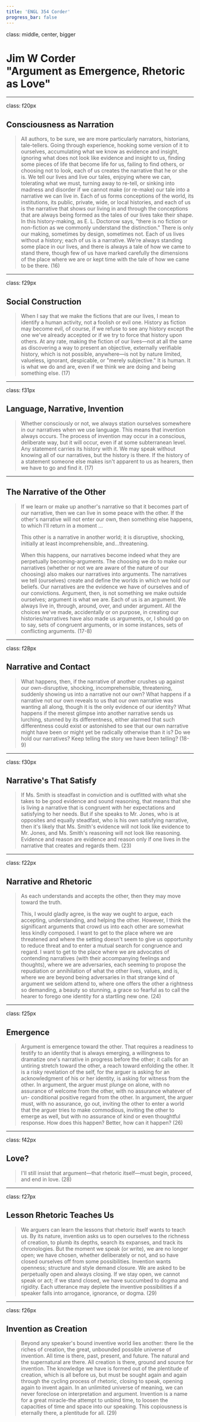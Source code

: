 ```yaml
---
title: 'ENGL 354 Corder'
progress_bar: false
---
```

class: middle, center, bigger

# Jim W Corder <br> "Argument as Emergence, Rhetoric as Love"
---
class: f20px
## Consciousness as Narration

> All authors, to be sure, we are more particularly narrators, historians, tale-tellers. Going through experience, hooking some version of it to ourselves, accumulating what we know as evidence and insight, ignoring what does not look like evidence and insight to us, finding some pieces of life that become life for us, failing to find others, or choosing not to look, each of us creates the narrative that he or she is. We tell our lives and live our tales, enjoying where we can, tolerating what we must, turning away to re-tell, or sinking into madness and disorder if we cannot make (or re-make) our tale into a narrative we can live in. Each of us forms conceptions of the world, its institutions, its public, private, wide, or local histories, and each of us is the narrative that shows our living in and through the conceptions that are always being formed as the tales of our lives take their shape. In this history-making, as E. L. Doctorow says, "there is no fiction or non-fiction as we commonly understand the distinction." There is only our making, sometimes by design, sometimes not. Each of us lives without a history; each of us is a narrative. We're always standing some place in our lives, and there is always a tale of how we came to stand there, though few of us have marked carefully the dimensions of the place where we are or kept time with the tale of how we came to be there. (16)
---
class: f29px
## Social Construction

> When I say that we make the fictions that are our lives, I mean to identify a human activity, not a foolish or evil one. History as fiction may become evil, of course, if we refuse to see any history except the one we've already accepted or if we try to force that history upon others. At any rate, making the fiction of our lives—not at all the same as discovering a way to present an objective, externally verifiable history, which is not possible, anywhere—is not by nature limited, valueless, ignorant, despicable, or "merely subjective." It is human. It is what we do and are, even if we think we are doing and being something else. (17)
---
class: f31px
## Language, Narrative, Invention

> Whether consciously or not, we always station ourselves somewhere in our narratives when we use language. This means that invention always occurs. The process of invention may occur in a conscious, deliberate way, but it will occur, even if at some subterranean level. Any statement carries its history with it. We may speak without knowing all of our narratives, but the history is there. If the history of a statement someone else makes isn't apparent to us as hearers, then we have to go and find it. (17)
---
## The Narrative of the Other

> If we learn or make up another's narrative so that it becomes part of our narrative, then we can live in some peace with the other. If the other's narrative will not enter our own, then something else happens, to which I'll return in a moment ...
> 
> This other is a narrative in another world; it is disruptive, shocking, initially at least incomprehensible, and...threatening.
> 
> When this happens, our narratives become indeed what they are perpetually becoming-arguments. The choosing we do to make our narratives (whether or not we are aware of the nature of our choosing) also makes our narratives into arguments. The narratives we tell (ourselves) create and define the worlds in which we hold our beliefs. Our narratives are the evidence we have of ourselves and of our convictions. Argument, then, is not something we make outside ourselves; argument is what we are. Each of us is an argument. We always live in, through, around, over, and under argument. All the choices we've made, accidentally or on purpose, in creating our histories/narratives have also made us arguments, or, I should go on to say, sets of congruent arguments, or in some instances, sets of conflicting arguments. (17-8)
---
class: f28px
## Narrative and Contact

>What happens, then, if the narrative of another crushes up against our own-disruptive, shocking, incomprehensible, threatening, suddenly showing us into a narrative not our own? What happens if a narrative not our own reveals to us that our own narrative was wanting all along, though it is the only evidence of our identity? What happens if the merest glimpse into another narrative sends us lurching, stunned by its differentness, either alarmed that such differentness could exist or astonished to see that our own narrative might have been or might yet be radically otherwise than it is? Do we hold our narratives? Keep telling the story we have been telling? (18-9)
---
class: f30px
## Narrative's That Satisfy

>  If Ms. Smith is steadfast in conviction and is outfitted with what she takes to be good evidence and sound reasoning, that means that she is living a narrative that is congruent with her expectations and satisfying to her needs. But if she speaks to Mr. Jones, who is at opposites and equally steadfast, who is his own satisfying narrative, then it's likely that Ms. Smith's evidence will not look like evidence to Mr. Jones, and Ms. Smith's reasoning will not look like reasoning. Evidence and reason are evidence and reason only if one lives in the narrative that creates and regards them.  (23)
---
class: f22px
## Narrative and Rhetoric

>As each understands and accepts the other, then they may move toward the truth.
>
>This, I would gladly agree, is the way we ought to argue, each accepting, understanding, and helping the other. However, I think the significant arguments that crowd us into each other are somewhat less kindly composed. I want to get to the place where we are threatened and where the setting doesn't seem to give us opportunity to reduce threat and to enter a mutual search for congruence and regard. I want to get to the place where we are advocates of contending narratives (with their accompanying feelings and thoughts), where we are adversaries, each seeming to propose the repudiation or annihilation of what the other lives, values, and is, where we are beyond being adversaries in that strange kind of argument we seldom attend to, where one offers the other a rightness so demanding, a beauty so stunning, a grace so fearful as to call the hearer to forego one identity for a startling new one. (24)
---
class: f25px
## Emergence

>  Argument is emergence toward the other. That requires a readiness to testify to an identity that is always emerging, a willingness to dramatize one's narrative in progress before the other; it calls for an untiring stretch toward the other, a reach toward enfolding the other. It is a risky revelation of the self, for the arguer is asking for an acknowledgment of his or her identity, is asking for witness from the other. In argument, the arguer must plunge on alone, with no assurance of welcome from the other, with no assurance whatever of un- conditional positive regard from the other. In argument, the arguer must, with no assurance, go out, inviting the other to enter a world that the arguer tries to make commodious, inviting the other to emerge as well, but with no assurance of kind or even thoughtful response. How does this happen? Better, how can it happen? (26)
---
class: f42px
## Love?

> I'll still insist that argument—that rhetoric itself—must begin, proceed, and end in love. (28)
---
class: f27px
## Lesson Rhetoric Teaches Us

> We arguers can learn the lessons that rhetoric itself wants to teach us. By its nature, invention asks us to open ourselves to the richness of creation, to plumb its depths, search its expanses, and track its chronologies. But the moment we speak (or write), we are no longer open; we have chosen, whether deliberately or not, and so have closed ourselves off from some possibilities. Invention wants openness; structure and style demand closure. We are asked to be perpetually open and always closing. If we stay open, we cannot speak or act; if we stand closed, we have succumbed to dogma and rigidity. Each utterance may deplete the inventive possibilities if a speaker falls into arrogance, ignorance, or dogma. (29)
---
class: f26px
## Invention as Creation
> Beyond any speaker's bound inventive world lies another: there lie the riches of creation, the great, unbounded possible universe of invention. All time is there, past, present, and future. The natural and the supernatural are there. All creation is there, ground and source for invention. The knowledge we have is formed out of the plentitude of creation, which is all before us, but must be sought again and again through the cycling process of rhetoric, closing to speak, opening again to invent again. In an unlimited universe of meaning, we can never foreclose on interpretation and argument. Invention is a name for a great miracle-the attempt to unbind time, to loosen the capacities of time and space into our speaking. This copiousness is eternally there, a plentitude for all. (29)
